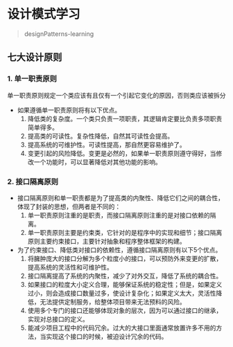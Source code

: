 设计模式学习
===
>designPatterns-learning

七大设计原则
------- 
### 1. 单一职责原则
单一职责原则规定一个类应该有且仅有一个引起它变化的原因，否则类应该被拆分

- 如果遵循单一职责原则将有以下优点。
   1. 降低类的复杂度。一个类只负责一项职责，其逻辑肯定要比负责多项职责简单得多。
   2. 提高类的可读性。复杂性降低，自然其可读性会提高。
   3. 提高系统的可维护性。可读性提高，那自然更容易维护了。
   4. 变更引起的风险降低。变更是必然的，如果单一职责原则遵守得好，当修改一个功能时，可以显著降低对其他功能的影响。
   
### 2. 接口隔离原则
- 接口隔离原则和单一职责都是为了提高类的内聚性、降低它们之间的耦合性，体现了封装的思想，但两者是不同的：
   1. 单一职责原则注重的是职责，而接口隔离原则注重的是对接口依赖的隔离。
   2. 单一职责原则主要是约束类，它针对的是程序中的实现和细节；接口隔离原则主要约束接口，主要针对抽象和程序整体框架的构建。
- 为了约束接口、降低类对接口的依赖性，遵循接口隔离原则有以下5个优点。
   1. 将臃肿庞大的接口分解为多个粒度小的接口，可以预防外来变更的扩散，提高系统的灵活性和可维护性。
   2. 接口隔离提高了系统的内聚性，减少了对外交互，降低了系统的耦合性。
   3. 如果接口的粒度大小定义合理，能够保证系统的稳定性；但是，如果定义过小，则会造成接口数量过多，使设计复杂化；如果定义太大，灵活性降低，无法提供定制服务，给整体项目带来无法预料的风险。
   4. 使用多个专门的接口还能够体现对象的层次，因为可以通过接口的继承，实现对总接口的定义。
   5. 能减少项目工程中的代码冗余。过大的大接口里面通常放置许多不用的方法，当实现这个接口的时候，被迫设计冗余的代码。